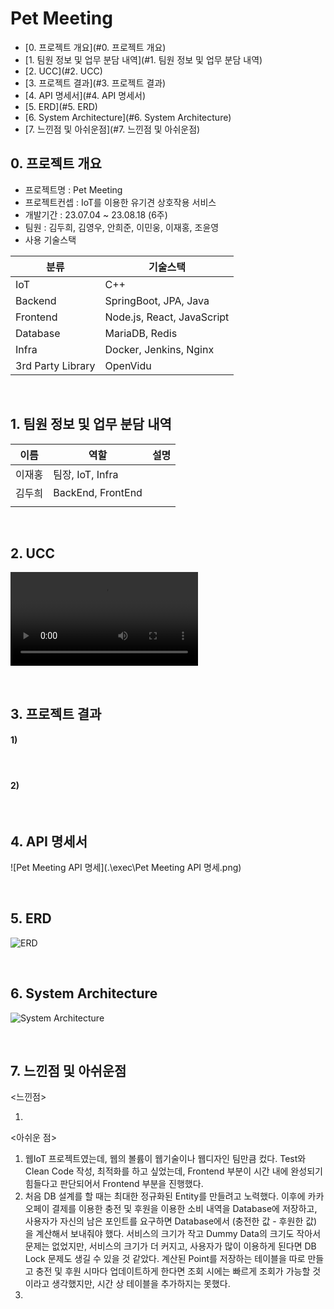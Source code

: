 # Pet Meeting

- [0. 프로젝트 개요](#0. 프로젝트 개요)
- [1. 팀원 정보 및 업무 분담 내역](#1. 팀원 정보 및 업무 분담 내역)
- [2. UCC](#2. UCC)
- [3. 프로젝트 결과](#3. 프로젝트 결과)
- [4. API 명세서](#4. API 명세서)
- [5. ERD](#5. ERD)
- [6. System Architecture](#6. System Architecture)
- [7. 느낀점 및 아쉬운점](#7. 느낀점 및 아쉬운점)

## 0. 프로젝트 개요

- 프로젝트명 : Pet Meeting
- 프로젝트컨셉 : IoT를 이용한 유기견 상호작용 서비스
- 개발기간 : 23.07.04 ~ 23.08.18 (6주)
- 팀원 : 김두희, 김영우, 안희준, 이민웅, 이재홍, 조윤영
- 사용 기술스택

| 분류              | 기술스택                   |
| ----------------- | -------------------------- |
| IoT               | C++                        |
| Backend           | SpringBoot, JPA, Java      |
| Frontend          | Node.js, React, JavaScript |
| Database          | MariaDB, Redis             |
| Infra             | Docker, Jenkins, Nginx     |
| 3rd Party Library | OpenVidu                   |

<br>

## 1. 팀원 정보 및 업무 분담 내역

| 이름   | 역할              | 설명 |
| ------ | ----------------- | ---- |
| 이재홍 | 팀장, IoT, Infra  |      |
| 김두희 | BackEnd, FrontEnd |      |
|        |                   |      |

<br>

## 2. UCC

<video src=".\exec\PET MEETING 광고.mp4"></video>

<br>

## 3. 프로젝트 결과 

#### 	1) 

<br>

#### 2)

<br>

## 4. API 명세서

![Pet Meeting API 명세](.\exec\Pet Meeting API 명세.png)

<br>

## 5. ERD

![ERD](https://github.com/Duhui-Kim/HPPT_HealthyPacePersonalTrainer/assets/118238663/36e3137a-f54a-4fbe-b3d4-a1558833921f)

<br>

## 6. System Architecture

![System Architecture](https://github.com/Duhui-Kim/HPPT_HealthyPacePersonalTrainer/assets/118238663/fea5500f-eb68-4ae3-be15-d4d484e4e961)

<br>

## 7. 느낀점 및 아쉬운점

<느낀점>

1. 




<아쉬운 점>

1. 웹IoT 프로젝트였는데, 웹의 볼륨이 웹기술이나 웹디자인 팀만큼 컸다. Test와 Clean Code 작성, 최적화를 하고 싶었는데, Frontend 부분이 시간 내에 완성되기 힘들다고 판단되어서 Frontend 부분을 진행했다.
2. 처음 DB 설계를 할 때는 최대한 정규화된 Entity를 만들려고 노력했다. 이후에 카카오페이 결제를 이용한 충전 및 후원을 이용한 소비 내역을 Database에 저장하고, 사용자가 자신의 남은 포인트를 요구하면 Database에서 (충전한 값 - 후원한 값) 을 계산해서 보내줘야 했다. 서비스의 크기가 작고 Dummy Data의 크기도 작아서 문제는 없었지만, 서비스의 크기가 더 커지고, 사용자가 많이 이용하게 된다면 DB Lock 문제도 생길 수 있을 것 같았다. 계산된 Point를 저장하는 테이블을 따로 만들고 충전 및 후원 시마다 업데이트하게 한다면 조회 시에는 빠르게 조회가 가능할 것이라고 생각했지만, 시간 상 테이블을 추가하지는 못했다.
3. 

